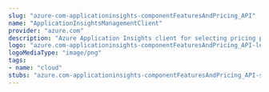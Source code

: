 ```yaml
---
slug: "azure-com-applicationinsights-componentFeaturesAndPricing_API"
name: "ApplicationInsightsManagementClient"
provider: "azure.com"
description: "Azure Application Insights client for selecting pricing plans and options."
logo: "azure.com-applicationinsights-componentFeaturesAndPricing_API-logo.png"
logoMediaType: "image/png"
tags:
- name: "cloud"
stubs: "azure.com-applicationinsights-componentFeaturesAndPricing_API-stubs.json"
---
```

